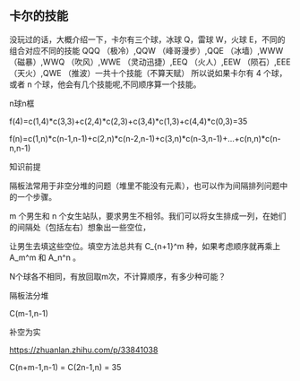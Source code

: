 ## 卡尔的技能



没玩过的话，大概介绍一下，卡尔有三个球，冰球 Q，雷球 W，火球
E，不同的组合对应不同的技能 QQQ （极冷）,QQW （峰哥漫步）,QQE （冰墙）,WWW
（磁暴）,WWQ （吹风）,WWE （灵动迅捷）,EEQ （火人）,EEW （陨石）,EEE
（天火）,QWE （推波）一共十个技能（不算天赋） 所以说如果卡尔有 4 个球，或者 n
个球，他会有几个技能呢,不同顺序算一个技能。



n球n框

f(4)=c(1,4)*c(3,3)+c(2,4)*c(2,3)+c(3,4)*c(1,3)+c(4,4)*c(0,3)=35

f(n)=c(1,n)*c(n-1,n-1)+c(2,n)*c(n-2,n-1)+c(3,n)*c(n-3,n-1)+...+c(n,n)*c(n-n,n-1)


知识前提

隔板法常用于非空分堆的问题（堆里不能没有元素），也可以作为间隔排列问题中的一个步骤。

 m 个男生和 n 个女生站队，要求男生不相邻。我们可以将女生排成一列，在她们的间隔处（包括左右）想象出一些空位，

 让男生去填这些空位。填空方法总共有 C_{n+1}^m 种，如果考虑顺序就再乘上 A_m^m 和 A_n^n 。



N个球各不相同，有放回取m次，不计算顺序，有多少种可能？

隔板法分堆

C(m-1,n-1) 

补空为实 

https://zhuanlan.zhihu.com/p/33841038

C(n+m-1,n-1) = C(2n-1,n) = 35


